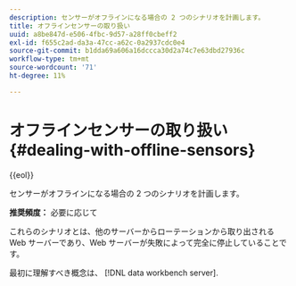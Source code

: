 ```yaml
---
description: センサーがオフラインになる場合の 2 つのシナリオを計画します。
title: オフラインセンサーの取り扱い
uuid: a8be847d-e506-4fbc-9d57-a28ff0cbeff2
exl-id: f655c2ad-da3a-47cc-a62c-0a2937cdc0e4
source-git-commit: b1dda69a606a16dccca30d2a74c7e63dbd27936c
workflow-type: tm+mt
source-wordcount: '71'
ht-degree: 11%

---
```


# オフラインセンサーの取り扱い{#dealing-with-offline-sensors}

{{eol}}

センサーがオフラインになる場合の 2 つのシナリオを計画します。

**推奨頻度：** 必要に応じて

これらのシナリオとは、他のサーバーからローテーションから取り出される Web サーバーであり、Web サーバーが失敗によって完全に停止していることです。

最初に理解すべき概念は、 [!DNL data workbench server].

